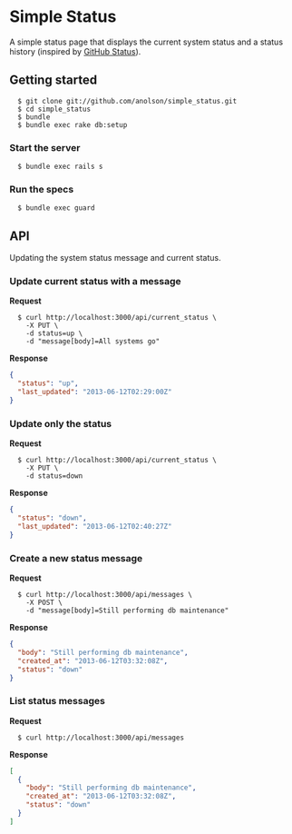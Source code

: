 # Simple Status

A simple status page that displays the current system status and a status history (inspired by [GitHub Status](http://status.github.com)).

## Getting started
```
  $ git clone git://github.com/anolson/simple_status.git
  $ cd simple_status
  $ bundle
  $ bundle exec rake db:setup
```

### Start the server
```
  $ bundle exec rails s
```

### Run the specs
```
  $ bundle exec guard
```

## API

Updating the system status message and current status.

### Update current status with a message

**Request**
```
  $ curl http://localhost:3000/api/current_status \
    -X PUT \
    -d status=up \
    -d "message[body]=All systems go"
```

**Response**
```json
{
  "status": "up",
  "last_updated": "2013-06-12T02:29:00Z"
}
```

### Update only the status

**Request**
```
  $ curl http://localhost:3000/api/current_status \
    -X PUT \
    -d status=down
```

**Response**
```json
{
  "status": "down",
  "last_updated": "2013-06-12T02:40:27Z"
}
```

### Create a new status message

**Request**
```
  $ curl http://localhost:3000/api/messages \
    -X POST \
    -d "message[body]=Still performing db maintenance"
```

**Response**
```json
{
  "body": "Still performing db maintenance",
  "created_at": "2013-06-12T03:32:08Z",
  "status": "down"
}
```

### List status messages

**Request**
```
  $ curl http://localhost:3000/api/messages
```

**Response**
```json
[
  {
    "body": "Still performing db maintenance",
    "created_at": "2013-06-12T03:32:08Z",
    "status": "down"
  }
]
```
